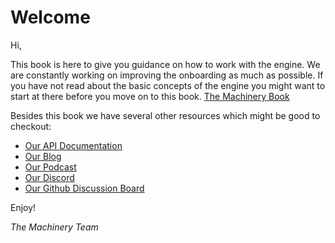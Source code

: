# Welcome

Hi,

This book is here to give you guidance on how to work with the engine. We are constantly working on improving the onboarding as much as possible. If you have not read about the basic concepts of the engine you might want to start at there before you move on to this book. [The Machinery Book]({{base_url}}/the_machinery_book/index.html)

Besides this book we have several other resources which might be good to checkout:

- [Our API Documentation](https://ourmachinery.com/apidoc/apidoc.html)
- [Our Blog](https://ourmachinery.com/post/)
- [Our Podcast](https://anchor.fm/ourmachinery)
- [Our Discord](https://discord.gg/SHHSZaH)
- [Our Github Discussion Board](https://github.com/OurMachinery/themachinery-public/discussions)

Enjoy!

*The Machinery Team*





